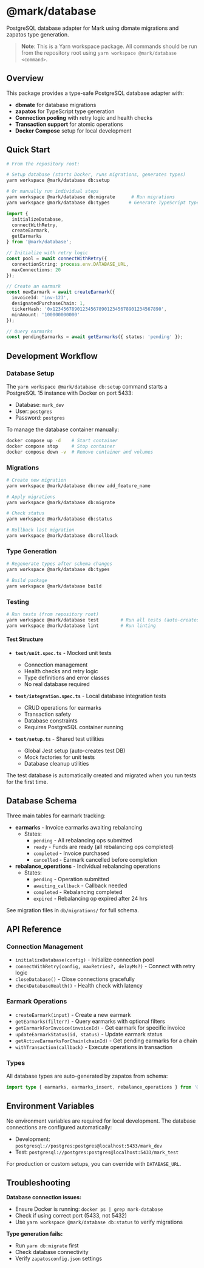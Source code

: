 # @mark/database

PostgreSQL database adapter for Mark using dbmate migrations and zapatos type generation.

> **Note**: This is a Yarn workspace package. All commands should be run from the repository root using `yarn workspace @mark/database <command>`.

## Overview

This package provides a type-safe PostgreSQL database adapter with:

- **dbmate** for database migrations
- **zapatos** for TypeScript type generation
- **Connection pooling** with retry logic and health checks
- **Transaction support** for atomic operations
- **Docker Compose** setup for local development

## Quick Start

```bash
# From the repository root:

# Setup database (starts Docker, runs migrations, generates types)
yarn workspace @mark/database db:setup

# Or manually run individual steps
yarn workspace @mark/database db:migrate      # Run migrations
yarn workspace @mark/database db:types       # Generate TypeScript types
```

```typescript
import {
  initializeDatabase,
  connectWithRetry,
  createEarmark,
  getEarmarks
} from '@mark/database';

// Initialize with retry logic
const pool = await connectWithRetry({
  connectionString: process.env.DATABASE_URL,
  maxConnections: 20
});

// Create an earmark
const newEarmark = await createEarmark({
  invoiceId: 'inv-123',
  designatedPurchaseChain: 1,
  tickerHash: '0x1234567890123456789012345678901234567890',
  minAmount: '100000000000'
});

// Query earmarks
const pendingEarmarks = await getEarmarks({ status: 'pending' });
```

## Development Workflow

### Database Setup

The `yarn workspace @mark/database db:setup` command starts a PostgreSQL 15 instance with Docker on port 5433:
- Database: `mark_dev`
- User: `postgres`
- Password: `postgres`

To manage the database container manually:
```bash
docker compose up -d    # Start container
docker compose stop     # Stop container
docker compose down -v  # Remove container and volumes
```

### Migrations

```bash
# Create new migration
yarn workspace @mark/database db:new add_feature_name

# Apply migrations
yarn workspace @mark/database db:migrate

# Check status
yarn workspace @mark/database db:status

# Rollback last migration
yarn workspace @mark/database db:rollback
```

### Type Generation

```bash
# Regenerate types after schema changes
yarn workspace @mark/database db:types

# Build package
yarn workspace @mark/database build
```

### Testing

```bash
# Run tests (from repository root)
yarn workspace @mark/database test        # Run all tests (auto-creates test DB)
yarn workspace @mark/database lint        # Run linting
```

#### Test Structure

- **`test/unit.spec.ts`** - Mocked unit tests
  - Connection management
  - Health checks and retry logic
  - Type definitions and error classes
  - No real database required

- **`test/integration.spec.ts`** - Local database integration tests
  - CRUD operations for earmarks
  - Transaction safety
  - Database constraints
  - Requires PostgreSQL container running

- **`test/setup.ts`** - Shared test utilities
  - Global Jest setup (auto-creates test DB)
  - Mock factories for unit tests
  - Database cleanup utilities

The test database is automatically created and migrated when you run tests for the first time.

## Database Schema

Three main tables for earmark tracking:

- **earmarks** - Invoice earmarks awaiting rebalancing
  - States:
    - `pending` - All rebalancing ops submitted
    - `ready` - Funds are ready (all rebalancing ops completed)
    - `completed` - Invoice purchased
    - `cancelled` - Earmark cancelled before completion
- **rebalance_operations** - Individual rebalancing operations
  - States:
    - `pending` - Operation submitted
    - `awaiting_callback` - Callback needed
    - `completed` - Rebalancing completed
    - `expired` - Rebalancing op expired after 24 hrs

See migration files in `db/migrations/` for full schema.

## API Reference

### Connection Management
- `initializeDatabase(config)` - Initialize connection pool
- `connectWithRetry(config, maxRetries?, delayMs?)` - Connect with retry logic
- `closeDatabase()` - Close connections gracefully
- `checkDatabaseHealth()` - Health check with latency

### Earmark Operations
- `createEarmark(input)` - Create a new earmark
- `getEarmarks(filter?)` - Query earmarks with optional filters
- `getEarmarkForInvoice(invoiceId)` - Get earmark for specific invoice
- `updateEarmarkStatus(id, status)` - Update earmark status
- `getActiveEarmarksForChain(chainId)` - Get pending earmarks for a chain
- `withTransaction(callback)` - Execute operations in transaction

### Types
All database types are auto-generated by zapatos from schema:
```typescript
import type { earmarks, earmarks_insert, rebalance_operations } from '@mark/database';
```

## Environment Variables

No environment variables are required for local development. The database connections are configured automatically:
- Development: `postgresql://postgres:postgres@localhost:5433/mark_dev`
- Test: `postgresql://postgres:postgres@localhost:5433/mark_test`

For production or custom setups, you can override with `DATABASE_URL`.

## Troubleshooting

**Database connection issues:**
- Ensure Docker is running: `docker ps | grep mark-database`
- Check if using correct port (5433, not 5432)
- Use `yarn workspace @mark/database db:status` to verify migrations

**Type generation fails:**
- Run `yarn db:migrate` first
- Check database connectivity
- Verify `zapatosconfig.json` settings
